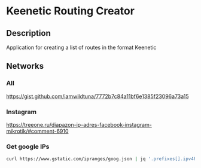 # Keenetic Routing Creator

## Description
Application for creating a list of routes in the format Keenetic

## Networks

### All
https://gist.github.com/iamwildtuna/7772b7c84a11bf6e1385f23096a73a15

### Instagram
https://treeone.ru/diapazon-ip-adres-facebook-instagram-mikrotik/#comment-6910

### Get google IPs
```bash
curl https://www.gstatic.com/ipranges/goog.json | jq '.prefixes[].ipv4Prefix' | awk -F\" '{print $2}' | egrep -v "^$" | sort -V > google.txt
```
